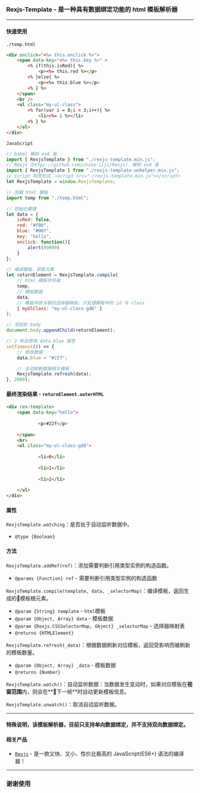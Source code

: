 ### Rexjs-Template - 是一种具有数据绑定功能的 html 模板解析器
------
#### 快速使用
`./temp.html`
```html
<div onclick="<%= this.onclick %>">
	<span data-key="<%= this.key %>" >
		<% if(this.isRed){ %>
			<p><%= this.red %></p>
		<% }else{ %>
			<p><%= this.blue %></p>
		<% } %>
	</span>
	<br />
	<ul class="my-ul-class">
		<% for(var i = 0;i < 3;i++){ %>
			<li><%= i %></li>
		<% } %>
	</ul>
</div>
```

`JavaScript`
```js
// babel 解析 es6 版
import { RexjsTemplate } from "./rexjs-template.min.js";
// Rexjs（https://github.com/china-liji/Rexjs） 解析 es6 版
import { RexjsTemplate } from "./rexjs-template-unhelper.min.js";
// script 标签形式：<script src="./rexjs-template.min.js"></script>
let RexjsTemplate = window.RexjsTemplate;

// 加载 html 模板
import temp from "./temp.html";

// 初始化数据
let data = {
	isRed: false,
	red: "#f00",
	blue: "#00f",
	key: "hello",
	onclick: function(){
		alert(99999)
	}
};

// 编译模板，获取元素
let returnElement = RexjsTemplate.compile(
	// html 模板字符串
	temp,
	// 模板数据
	data,
	// 模板中所关联的选择器映射，只处理模板中的 id 与 class
	{ myUlClass: "my-ul-class-gd6" }
);

// 添加到 body
document.body.appendChild(returnElement);

// 2 秒后修改 data.blue 属性
setTimeout(() => {
	// 修改数据
	data.blue = "#22f";

	// 主动刷新数据相关模板
	RexjsTemplate.refresh(data);
}, 2000);
```

#### 最终渲染结果 - `returnElement.outerHTML`
```html
<div rex-template>
	<span data-key="hello">
		
			<p>#22f</p>
		
	</span>
	<br>
	<ul class="my-ul-class-gd6">
		
			<li>0</li>
		
			<li>1</li>
		
			<li>2</li>
		
	</ul>
</div>
```

#### 属性
`RexjsTemplate.watching`：是否处于自动监听数据中。
* `@type {Boolean}`

#### 方法
`RexjsTemplate.addRef(ref)`：添加需要判断引用类型实例的构造函数。
* `@params {Function} ref` - 需要判断引用类型实例的构造函数

`RexjsTemplate.compile(template, data, _selectorMap)`：编译模板，返回生成的模板根元素。
* `@param {String} template` - `html`模板
* `@param {Object, Array} data` - 模板数据
* `@param {Rexjs.CSSSelectorMap, Object} _selectorMap` - 选择器映射表
* `@returns {HTMLElement}`

`RexjsTemplate.refresh(_data)`：根据数据刷新对应模板，返回受影响而被刷新的模板数量。
* `@param {Object, Array} _data` - 模板数据
* `@returns {Number}`

`RexjsTemplate.watch()`：自动监听数据：当数据发生变动时，如果对应模板在**视窗范围**内，则会在**下一帧**时自动更新模板信息。

`RexjsTemplate.unwatch()`：取消自动监听数据。

-----

#### 特殊说明，该模板解析器，目前只支持单向数据绑定，并不支持双向数据绑定。

#### 相关产品
* [`Rexjs`](https://github.com/china-liji/Rexjs) - 是一款又快、又小、性价比极高的 JavaScript(ES6+) 语法的编译器！

-----
### 谢谢使用